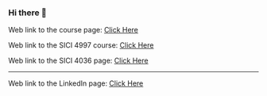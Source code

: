 ### Hi there 👋

Web link to the course page: [Click Here](https://cristian9217.github.io/cristian9217/course.html)

Web link to the SICI 4997 course: [Click Here](https://cristian9217.github.io/cristian9217/courses/sici4997/projectFinal.html)

Web link to the SICI 4036 page: [Click Here](https://cristian9217.github.io/cristian9217/courses/sici4036/datastructures.html)

-----------------------------------------------------------------------------------------------------------------------


Web link to the LinkedIn page: [Click Here](https://www.linkedin.com/in/cristian-pagan-978623263)

